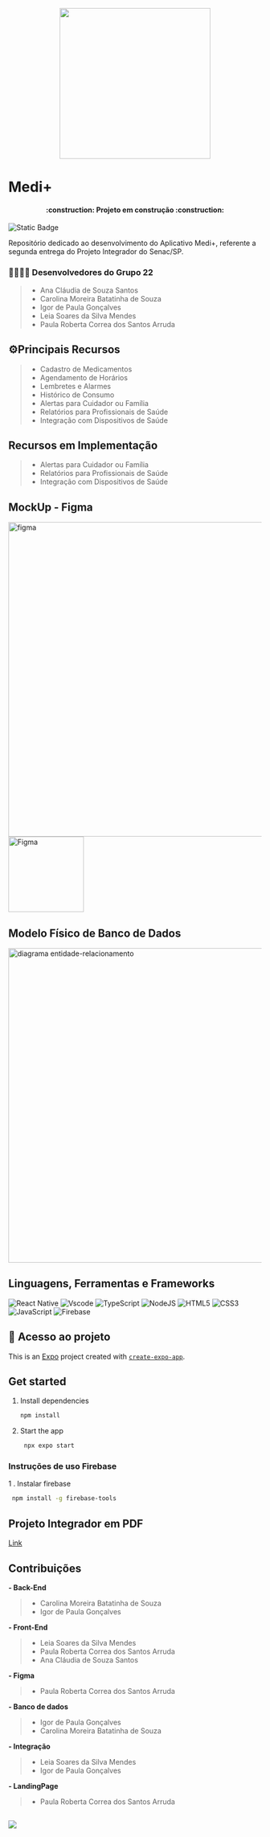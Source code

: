 <p align="center">
  <img src="https://github.com/user-attachments/assets/95bb6eee-bbd1-4cce-972d-bc9d05b862d6" width="300" />
</p>

# Medi+

<h4 align="center"> 
    :construction:  Projeto em construção  :construction:
</h4>

![Static Badge](https://img.shields.io/badge/lan%C3%A7amento-junho_2025-blue)
>
Repositório dedicado ao desenvolvimento do Aplicativo Medi+, referente a segunda entrega do Projeto Integrador do Senac/SP.

### 👩‍💻👨‍💻 Desenvolvedores do Grupo 22
> - Ana Cláudia de Souza Santos 
> - Carolina Moreira Batatinha de Souza 
> - Igor de Paula Gonçalves 
> - Leia Soares da Silva Mendes 
> - Paula Roberta Correa dos Santos Arruda

## ⚙️Principais Recursos
> - Cadastro de Medicamentos
> - Agendamento de Horários
> - Lembretes e Alarmes
> - Histórico de Consumo
> - Alertas para Cuidador ou Família
> - Relatórios para Profissionais de Saúde
> - Integração com Dispositivos de Saúde

## Recursos em Implementação
> - Alertas para Cuidador ou Família
> - Relatórios para Profissionais de Saúde
> - Integração com Dispositivos de Saúde

## MockUp - Figma

<img width="626" alt="figma" src="https://github.com/user-attachments/assets/6a523886-217f-4649-b9d3-a261b4d2b5ba" />

<a href="https://www.figma.com/design/Bvitnl7LlqjqmnhWQa9Qse/PI---Android----Final?node-id=0-1&t=YqK3cq7xFaGVha1j-1" target="_blank">
  <img src="https://github.com/user-attachments/assets/2971552c-0ed0-4c70-ac1d-1068aec86bb7" alt="Figma" width="150" />
</a>

## Modelo Físico de Banco de Dados

<img width="626" alt="diagrama entidade-relacionamento" src="https://github.com/user-attachments/assets/fc3c131b-d87b-4a50-8ea8-23acdd55381e" />

## Linguagens, Ferramentas e Frameworks
![React Native](https://img.shields.io/badge/React_Native-20232A?style=for-the-badge&logo=react&logoColor=61DAFB)
![Vscode](https://img.shields.io/badge/Vscode-007ACC?style=for-the-badge&logo=visual-studio-code&logoColor=white)
![TypeScript](https://img.shields.io/badge/typescript-%23007ACC.svg?style=for-the-badge&logo=typescript&logoColor=white)
![NodeJS](https://img.shields.io/badge/node.js-6DA55F?style=for-the-badge&logo=node.js&logoColor=white)
![HTML5](https://img.shields.io/badge/html5-%23E34F26.svg?style=for-the-badge&logo=html5&logoColor=white)
![CSS3](https://img.shields.io/badge/css3-%231572B6.svg?style=for-the-badge&logo=css3&logoColor=white)
![JavaScript](https://img.shields.io/badge/javascript-%23323330.svg?style=for-the-badge&logo=javascript&logoColor=%23F7DF1E)
![Firebase](https://img.shields.io/badge/firebase-a08021?style=for-the-badge&logo=firebase&logoColor=ffcd34)

## 📁 Acesso ao projeto

This is an [Expo](https://expo.dev) project created with [`create-expo-app`](https://www.npmjs.com/package/create-expo-app).

## Get started

1. Install dependencies

   ```bash
   npm install
   ```

2. Start the app

   ```bash
    npx expo start
   ```

### Instruções de uso Firebase

1 . Instalar firebase
   ```bash
    npm install -g firebase-tools
  ```

## Projeto Integrador em PDF
[Link](https://drive.google.com/file/d/1_EGf6SEHo9mGiHCOhvUMMqtwDlHbMGpO/view?usp=drive_link)

## Contribuições
**- Back-End**
> - Carolina Moreira Batatinha de Souza
> - Igor de Paula Gonçalves

**- Front-End**
> - Leia Soares da Silva Mendes
> - Paula Roberta Correa dos Santos Arruda
> - Ana Cláudia de Souza Santos

**- Figma**
> - Paula Roberta Correa dos Santos Arruda

**- Banco de dados**
> - Igor de Paula Gonçalves
> - Carolina Moreira Batatinha de Souza

**- Integração**
> - Leia Soares da Silva Mendes
> - Igor de Paula Gonçalves

**- LandingPage**
> - Paula Roberta Correa dos Santos Arruda

##
<a href="#license"><img src="https://img.shields.io/github/license/sourcerer-io/hall-of-fame.svg?colorB=ff0000"></a>
